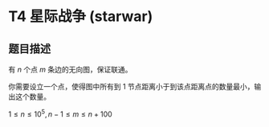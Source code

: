# T4 星际战争 (starwar)

## 题目描述

有 $n$ 个点 $m$ 条边的无向图，保证联通。

你需要设立一个点，使得图中所有到 $1$ 节点距离小于到该点距离点的数量最小，输出这个数量。

$1\leq n\leq 10^5, n - 1\leq m\leq n + 100$


